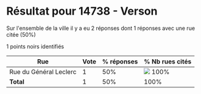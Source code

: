 # Résultat pour 14738 - Verson

Sur l'ensemble de la ville il y a eu 2 réponses dont 1 réponses avec une rue citée (50%)

1 points noirs identifiés

| Rue | Vote | % réponses | % Nb rues cités|
|-----|------|------------|----------------|
| Rue du Général Leclerc | 1 | 50% | <img src="../../img/bar_100.gif" />&nbsp;100%|
| **Total** | 1 | 50% | 100%|

